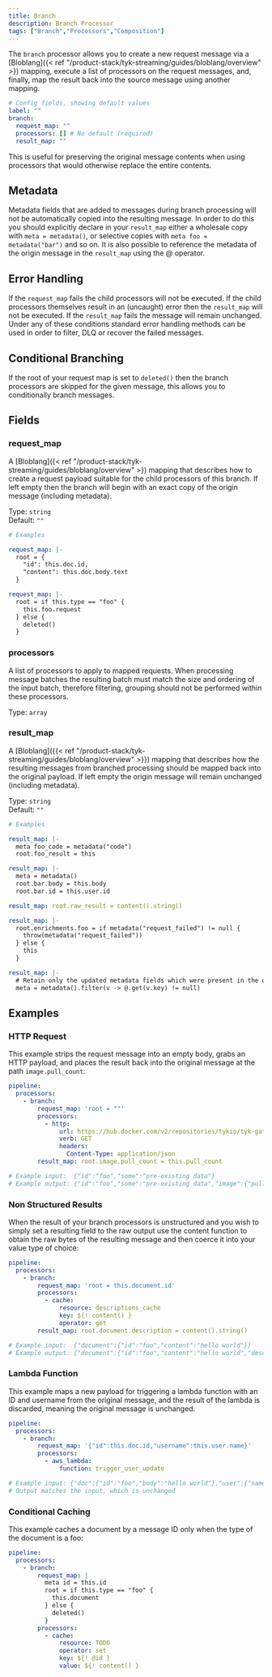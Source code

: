 ```yaml
---
title: Branch
description: Branch Processor
tags: ["Branch","Processors","Composition"]
---
```


The `branch` processor allows you to create a new request message via a [Bloblang]({< ref "/product-stack/tyk-streaming/guides/bloblang/overview" >}) mapping, execute a list of processors on the request messages, and, finally, map the result back into the source message using another mapping.

```yml
# Config fields, showing default values
label: ""
branch:
  request_map: ""
  processors: [] # No default (required)
  result_map: ""
```

This is useful for preserving the original message contents when using processors that would otherwise replace the entire contents.

## Metadata
<!-- TODO: add a link -->
Metadata fields that are added to messages during branch processing will not be automatically copied into the resulting message. In order to do this you should explicitly declare in your `result_map` either a wholesale copy with `meta = metadata()`, or selective copies with `meta foo = metadata("bar")` and so on. It is also possible to reference the metadata of the origin message in the `result_map` using the @ operator.

## Error Handling
<!-- TODO: add a link -->
If the `request_map` fails the child processors will not be executed. If the child processors themselves result in an (uncaught) error then the `result_map` will not be executed. If the `result_map` fails the message will remain unchanged. Under any of these conditions standard error handling methods can be used in order to filter, DLQ or recover the failed messages.

## Conditional Branching

If the root of your request map is set to `deleted()` then the branch processors are skipped for the given message, this allows you to conditionally branch messages.

## Fields

### request_map
<!-- TODO: add a link -->
A [Bloblang]({< ref "/product-stack/tyk-streaming/guides/bloblang/overview" >}) mapping that describes how to create a request payload suitable for the child processors of this branch. If left empty then the branch will begin with an exact copy of the origin message (including metadata).


Type: `string`  
Default: `""`

```yml
# Examples

request_map: |-
  root = {
  	"id": this.doc.id,
  	"content": this.doc.body.text
  }

request_map: |-
  root = if this.type == "foo" {
  	this.foo.request
  } else {
  	deleted()
  }
```

### processors

A list of processors to apply to mapped requests. When processing message batches the resulting batch must match the size and ordering of the input batch, therefore filtering, grouping should not be performed within these processors.


Type: `array`

### result_map

A [Bloblang]({{< ref "/product-stack/tyk-streaming/guides/bloblang/overview" >}}) mapping that describes how the resulting messages from branched processing should be mapped back into the original payload. If left empty the origin message will remain unchanged (including metadata).


Type: `string`  
Default: `""`

```yml
# Examples

result_map: |-
  meta foo_code = metadata("code")
  root.foo_result = this

result_map: |-
  meta = metadata()
  root.bar.body = this.body
  root.bar.id = this.user.id

result_map: root.raw_result = content().string()

result_map: |-
  root.enrichments.foo = if metadata("request_failed") != null {
    throw(metadata("request_failed"))
  } else {
    this
  }

result_map: |-
  # Retain only the updated metadata fields which were present in the origin message
  meta = metadata().filter(v -> @.get(v.key) != null)
```

## Examples

### HTTP Request
This example strips the request message into an empty body, grabs an HTTP payload, and places the result back into the original message at the path `image.pull_count`:

```yaml
pipeline:
  processors:
    - branch:
        request_map: 'root = ""'
        processors:
          - http:
              url: https://hub.docker.com/v2/repositories/tykio/tyk-gateway
              verb: GET
              headers:
                Content-Type: application/json
        result_map: root.image.pull_count = this.pull_count

# Example input:  {"id":"foo","some":"pre-existing data"}
# Example output: {"id":"foo","some":"pre-existing data","image":{"pull_count":1234}}
```

### Non Structured Results
When the result of your branch processors is unstructured and you wish to simply set a resulting field to the raw output use the content function to obtain the raw bytes of the resulting message and then coerce it into your value type of choice:

```yaml
pipeline:
  processors:
    - branch:
        request_map: 'root = this.document.id'
        processors:
          - cache:
              resource: descriptions_cache
              key: ${! content() }
              operator: get
        result_map: root.document.description = content().string()

# Example input:  {"document":{"id":"foo","content":"hello world"}}
# Example output: {"document":{"id":"foo","content":"hello world","description":"this is a cool doc"}}
```

### Lambda Function

This example maps a new payload for triggering a lambda function with an ID and username from the original message, and the result of the lambda is discarded, meaning the original message is unchanged.

```yaml
pipeline:
  processors:
    - branch:
        request_map: '{"id":this.doc.id,"username":this.user.name}'
        processors:
          - aws_lambda:
              function: trigger_user_update

# Example input: {"doc":{"id":"foo","body":"hello world"},"user":{"name":"fooey"}}
# Output matches the input, which is unchanged
```

### Conditional Caching
This example caches a document by a message ID only when the type of the document is a foo:

```yaml
pipeline:
  processors:
    - branch:
        request_map: |
          meta id = this.id
          root = if this.type == "foo" {
            this.document
          } else {
            deleted()
          }
        processors:
          - cache:
              resource: TODO
              operator: set
              key: ${! @id }
              value: ${! content() }
```
